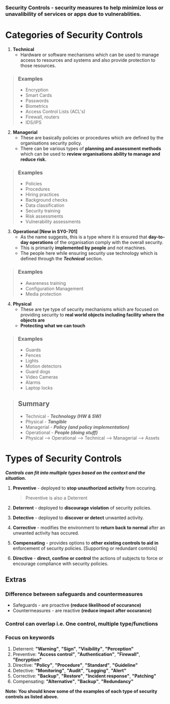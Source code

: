 ### Security Controls - security measures to help minimize loss or unavalibility of services or apps due to vulnerablities.

# Categories of Security Controls

1. **Technical** 
    - Hardware or software mechanisms which can be used to manage access to resources and systems and also provide protection to those resources.
> ### Examples
> - Encryption
> - Smart Cards
> - Passwords
> - Biometrics
> - Access Control Lists (ACL's)
> - Firewall, routers
> - IDS/IPS
2. **Managerial**
    - These are basically policies or procedures which are defined by the organisations security policy.
    - There can be various types of **planning and assessment methods** which can be used to **review organisations ability to manage and reduce risk.**
> ### Examples
> - Policies
> - Procedures
> - Hiring practices
> - Background checks
> - Data classification
> - Security training
> - Risk assessments
> - Vulnerability assessments
3. **Operational [New in SY0-701]**
    - As the name suggests, this is a type where it is ensured that **day-to-day operations** of the organisation comply with the overall security.
    - This is primarily **implemented by people** and not machines.
    - The people here while ensuring security use technology which is defined through the ***Technical*** section. 
> ### Examples
> - Awareness training
> - Configuration Management
> - Media protection
4. **Physical**
    - These are tye type of security mechanisms which are focused on providing security to **real world objects including facility where the objects are**
    - **Protecting what we can touch**
> ### Examples
> - Guards
> - Fences
> - Lights
> - Motion detectors
> - Guard dogs
> - Video Cameras
> - Alarms
> - Laptop locks

> ## Summary
> - Technical - ***Technology (HW & SW)***
> - Physical - ***Tangible***
> - Managerial - ***Policy (and policy implementation)***
> - Operational - ***People (doing stuff)***
> - Physical --> Operational --> Technical --> Managerial --> Assets 

# Types of Security Controls

***Controls can fit into multiple types based on the context and the situation.***

1. **Preventive** - deployed to **stop unauthorized activity** from occuring. 

    > Preventive is also a Deterrent
2. **Deterrent** - deployed to **discourage violation** of security policies.
3. **Detective** - deployed to **discover or detect** unwanted activity.
4. **Corrective** - modifies the environment to **return back to normal** after an unwanted activity has occured. 
5. **Compensating** - provides options to **other existing controls to aid in** enforcement of security policies. [Supporting or redundant controls]
6. **Directive** - **direct, confine or control** the actions of subjects to force or encourage compliance with security policies.

## Extras
### Difference between safeguards and countermeasures
- Safeguards - are proactive **(reduce likelihood of occurance)**
- Countermeasures - are reactive **(reduce impact after occurance)**

### Control can overlap i.e. One control, multiple type/functions

### Focus on keywords
1. Deterrent: **"Warning"**, **"Sign"**, **"Visibility"**, **"Perception"**
2. Preventive: **"Access control"**, **"Authentication"**, **"Firewall"**, **"Encryption"**
3. Directive: **"Policy"**, **"Procedure"**, **"Standard"**, **"Guideline"**
4. Detective: **"Monitoring"**, **"Audit"**, **"Logging"**, **"Alert"**
5. Corrective: **"Backup"**, **"Restore"**, **"Incident response"**, **"Patching"**
6. Compensating: **"Alternative"**, **"Backup"**, **"Redundancy"**

**Note: You should know some of the examples of each type of security controls as listed above.**